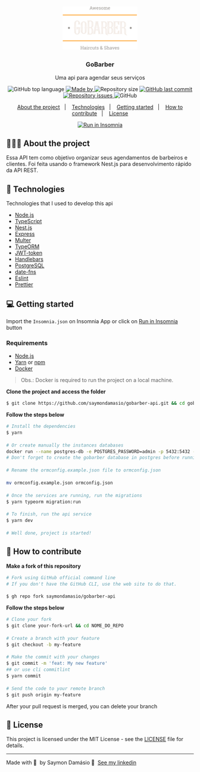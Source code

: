 <h1 align="center">
	<img alt="Logo" src=".github/logo.svg" width="200px" />
</h1>

<h3 align="center">
  GoBarber
</h3>

<p align="center">Uma api para agendar seus serviços</p>

<p align="center">
  <img alt="GitHub top language" src="https://img.shields.io/github/languages/top/saymondamasio/gobarber-api">

  <a href="https://www.linkedin.com/in/saymondamasio/">
    <img alt="Made by" src="https://img.shields.io/badge/made%20by-Saymon%20Damásio-gree">
  </a>
  
  <img alt="Repository size" src="https://img.shields.io/github/repo-size/saymondamasio/gobarber-api">
  
  <a href="https://github.com/saymondamasio/gobarber-api/commits/master">
    <img alt="GitHub last commit" src="https://img.shields.io/github/last-commit/saymondamasio/gobarber-api">
  </a>
  
  <a href="https://github.com/saymondamasio/gobarber-api/issues">
    <img alt="Repository issues" src="https://img.shields.io/github/issues/saymondamasio/gobarber-api">
  </a>
  
  <img alt="GitHub" src="https://img.shields.io/github/license/saymondamasio/gobarber-api">
</p>

<p align="center">
  <a href="#-about-the-project">About the project</a>&nbsp;&nbsp;&nbsp;|&nbsp;&nbsp;&nbsp;
  <a href="#-technologies">Technologies</a>&nbsp;&nbsp;&nbsp;|&nbsp;&nbsp;&nbsp;
  <a href="#-getting-started">Getting started</a>&nbsp;&nbsp;&nbsp;|&nbsp;&nbsp;&nbsp;
  <a href="#-how-to-contribute">How to contribute</a>&nbsp;&nbsp;&nbsp;|&nbsp;&nbsp;&nbsp;
  <a href="#-license">License</a>
</p>

<p id="insomniaButton" align="center">
  <a href="https://insomnia.rest/run/?label=GoBarber%20API&uri=https%3A%2F%2Fraw.githubusercontent.com%2Fsaymondamasio%2Fgobarber-api%2Fmain%2Finsomnia.json" target="_blank"><img src="https://insomnia.rest/images/run.svg" alt="Run in Insomnia"></a>
</p>

## 👨🏻‍💻 About the project

<p>Essa API tem como objetivo organizar seus agendamentos de barbeiros e clientes. Foi feita usando o framework Nest.js para desenvolvimento rápido da API REST.</p>

<!-- To see the **web client**, click here: [PROJECT_NAME Web](https://github/saymondamasio/gobarber-web)</br>
To see the **mobile client**, click here: [PROJECT_NAME Mobile](https://github/saymondamasio/gobarber-mobile) -->

## 🚀 Technologies

Technologies that I used to develop this api

- [Node.js](https://nodejs.org/en/)
- [TypeScript](https://www.typescriptlang.org/)
- [Nest.js](https://nestjs.com/)
- [Express](https://expressjs.com/pt-br/)
- [Multer](https://github.com/expressjs/multer)
- [TypeORM](https://typeorm.io/#/)
- [JWT-token](https://jwt.io/)
- [Handlebars](https://handlebarsjs.com/)
- [PostgreSQL](https://www.postgresql.org/)
- [date-fns](https://date-fns.org/)
- [Eslint](https://eslint.org/)
- [Prettier](https://prettier.io/)

## 💻 Getting started

Import the `Insomnia.json` on Insomnia App or click on [Run in Insomnia](#insomniaButton) button

### Requirements

- [Node.js](https://nodejs.org/en/)
- [Yarn](https://classic.yarnpkg.com/) or [npm](https://www.npmjs.com/)
- [Docker](https://www.docker.com//)

> Obs.: Docker is required to run the project on a local machine.

**Clone the project and access the folder**

```bash
$ git clone https://github.com/saymondamasio/gobarber-api.git && cd gobarber-api
```

**Follow the steps below**

```bash
# Install the dependencies
$ yarn

# Or create manually the instances databases
docker run --name postgres-db -e POSTGRES_PASSWORD=admin -p 5432:5432 -d postgres
# Don't forget to create the gobarber database in postgres before running the project

# Rename the ormconfig.example.json file to ormconfig.json

mv ormconfig.example.json ormconfig.json

# Once the services are running, run the migrations
$ yarn typeorm migration:run

# To finish, run the api service
$ yarn dev

# Well done, project is started!
```

## 🤔 How to contribute

**Make a fork of this repository**

```bash
# Fork using GitHub official command line
# If you don't have the GitHub CLI, use the web site to do that.

$ gh repo fork saymondamasio/gobarber-api
```

**Follow the steps below**

```bash
# Clone your fork
$ git clone your-fork-url && cd NOME_DO_REPO

# Create a branch with your feature
$ git checkout -b my-feature

# Make the commit with your changes
$ git commit -m 'feat: My new feature'
## or use cli commitlint
$ yarn commit

# Send the code to your remote branch
$ git push origin my-feature
```

After your pull request is merged, you can delete your branch

## 📝 License

This project is licensed under the MIT License - see the [LICENSE](LICENSE) file for details.

---

Made with 💜 &nbsp;by Saymon Damásio 👋 &nbsp;[See my linkedin](https://www.linkedin.com/in/saymondamasio/)
